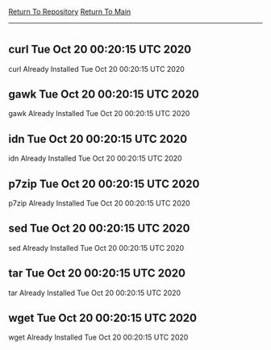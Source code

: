 [Return To Repository](https://github.com/deathbybandaid/piholeparser/)
[Return To Main](https://github.com/deathbybandaid/piholeparser/blob/master/RecentRunLogs/Mainlog.md)
____________________________________
# 
## curl Tue Oct 20 00:20:15 UTC 2020
curl Already Installed Tue Oct 20 00:20:15 UTC 2020
## gawk Tue Oct 20 00:20:15 UTC 2020
gawk Already Installed Tue Oct 20 00:20:15 UTC 2020
## idn Tue Oct 20 00:20:15 UTC 2020
idn Already Installed Tue Oct 20 00:20:15 UTC 2020
## p7zip Tue Oct 20 00:20:15 UTC 2020
p7zip Already Installed Tue Oct 20 00:20:15 UTC 2020
## sed Tue Oct 20 00:20:15 UTC 2020
sed Already Installed Tue Oct 20 00:20:15 UTC 2020
## tar Tue Oct 20 00:20:15 UTC 2020
tar Already Installed Tue Oct 20 00:20:15 UTC 2020
## wget Tue Oct 20 00:20:15 UTC 2020
wget Already Installed Tue Oct 20 00:20:15 UTC 2020

